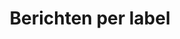 ---
title: "Berichten per label"
permalink: /tags/
layout: tags
author_profile: true
list_title: "Berichten per label"
---